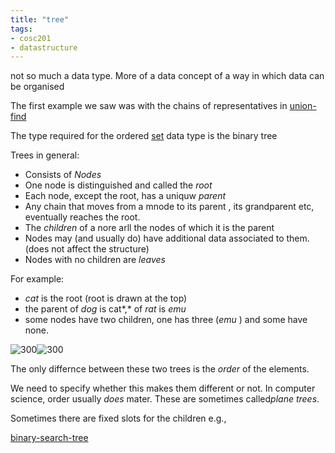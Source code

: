 ```yaml
---
title: "tree"
tags: 
- cosc201
- datastructure
---
```


not so much a data type. More of a data concept of a way in which data can be organised

The first example we saw was with the chains of representatives in [union-find](notes/union-find.md)

The type required for the ordered [set](notes/set.md) data type is the binary tree

Trees in general:
- Consists of *Nodes*
- One node is distinguished and called the *root*
- Each node, except the root, has a uniquw *parent*
- Any chain that moves from a mnode to its parent , its grandparent etc, eventually reaches the root.
- The *children* of a nore arll the nodes of which it is the parent
- Nodes may (and usually do) have additional data associated to them. (does not affect the structure)
- Nodes with no children are *leaves*

For example: 

- *cat* is the root (root is drawn at the top)
- the parent of *dog* is cat*,* of *rat* is *emu*
- some nodes have two children, one has three (*emu* ) and some have none.

![300](https://i.imgur.com/EsrTuFL.png#invert)![300](https://i.imgur.com/bQmzPaU.png#invert)

The only differnce between these two trees is the *order* of the elements. 

We need to specify whether this makes them different or not. In computer science, order usually *does* mater. These are sometimes called*plane trees*.

Sometimes there are fixed slots for the children e.g., 

[binary-search-tree](notes/binary-search-tree.md)